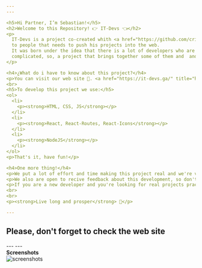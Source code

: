 ```yaml
---
---

<h5>Hi Partner, I’m Sebastian!</h5>
<h2>Welcome to this Repository! 👉 IT-Devs 👈</h2>
<p>
  IT-Devs is a project co-created whith <a href="https://github.com/cristian1534" title="https://github.com/cristian1534">Cristian MAchuca</a> to provide facilities
  to people that needs to push his projects into the web.
  It was born under the idea that there is a lot of developers who are looking for their first steps into the world of web development but sometimes it's too
  complicated, so, a project that brings together some of them and  and develops people's personal projects, just looks good 👍.
</p>

<h4>¿What do i have to know about this project?</h4>
<p>You can visit our web site 🙌. <a href="https://it-devs.ga/" title="https://it-devs.ga/">Here</a></p>
<br>
<h5>To develop this project we use:</h5>
<ol>
  <li>
    <p><strong>HTML, CSS, JS</strong></p>
  </li>
  <li>
    <p><strong>React, React-Routes, React-Icons</strong></p>
  </li>
  <li>
    <p><strong>NodeJS</strong></p>
  </li>
</ol>
<p>That's it, have fun!</p>

<h4>One more thing!</h4>
<p>We put a lot of effort and time making this project real and we're very happy about the final result!</p>
<p>We also are open to recive feedback about this development, so don't hesitate to tell us your opinion.</p>
<p>If you are a new developer and you're looking for real projects practice, perhaps we can offer you something to do, just say hi.</p>
<br>
<br>
<p><strong>Live long and prosper</strong> 🖖</p>

---
```

<h2>Please, don't forget to check the web site</h2>
---
---
<br>
<strong>Screenshots</strong><br>
<img src="http://imgfz.com/i/fQj57FW.jpeg" alt="screenshots" />

